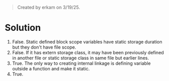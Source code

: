 > Created by erkam on 3/19/25.

# Solution

1. False. Static defined block scope variables have static storage duration but they don't have file scope.
2. False. If it has extern storage class, it may have been previously defined in another file or static storage class in same file but earlier lines.
3. True. The only way to creating internal linkage is defining variable outside a function and make it static.
4. True.